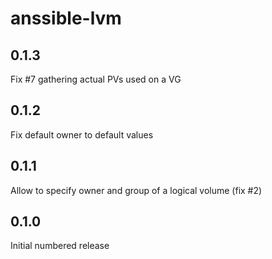 anssible-lvm
============

0.1.3
------

Fix #7 gathering actual PVs used on a VG

0.1.2
------

Fix default owner to default values

0.1.1
------

Allow to specify owner and group of a logical volume (fix #2)

0.1.0
-----

Initial numbered release
